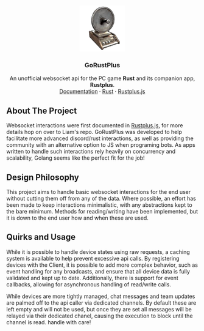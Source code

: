 <div id="top"></div>

<!-- PROJECT LOGO -->
<br />
<div align="center">
  <a href="https://github.com/fishykins/gorustplus/assets/smartAlarm.png">
    <img src="assets/smartAlarm.png" alt="Logo" width="120" height="120">
  </a>

  <h3 align="center">GoRustPlus</h3>

  <p align="center">
    An unofficial websocket api for the PC game <strong>Rust</strong> and its companion app, <strong>Rustplus</strong>.
    <br />
    <a href="https://github.com/fishykins/gorustplus/">Documentation</a>
    ·
    <a href="https://store.steampowered.com/app/252490/Rust/">Rust</a>
    ·
    <a href="https://github.com/liamcottle/rustplus.js">Rustplus.js</a>

  </p>
</div>



## About The Project
Websocket interactions were first documented in [Rustplus.js](https://github.com/liamcottle/rustplus.js), for more details hop on over to Liam's repo. 
GoRustPlus was developed to help facilitate more advanced discord/rust interactions, as well as providing the community with an alternative option to JS when programing bots.
As apps written to handle such interactions rely heavily on concurrency and scalability, Golang seems like the perfect fit for the job!

## Design Philosophy

This project aims to handle basic websocket interactions for the end user without cutting them off from any of the data. Where possible, an effort has been made to keep
interactions minimalistic, with any abstractions kept to the bare minimum. Methods for reading/writing have been implemented, but it is down to the end user how and when 
these are used.

## Quirks and Usage

While it is possible to handle device states using raw requests, a caching system is available to help prevent excessive api calls. By registering devices
with the Client, it is possible to add more complex behavior, such as event handling for any broadcasts, and ensure that all device data is fully validated and kept up to date.
Additionally, there is support for event callbacks, allowing for asynchronous handling of read/write calls.

While devices are more tightly managed, chat messages and team updates are palmed off to the api caller via dedicated channels. By default these are left empty and will 
not be used, but once they are set all messages will be relayed via their dedicated chanel, causing the execution to block until the channel is read. handle with care!
